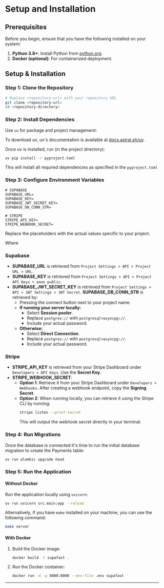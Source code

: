 # Setup and Installation

## Prerequisites

Before you begin, ensure that you have the following installed on your system:

1. **Python 3.8+**: Install Python from [python.org](https://www.python.org/).
2. **Docker (optional)**: For containerized deployment.

## Setup & Installation

### Step 1: Clone the Repository

```bash
# Replace <repository-url> with your repository URL
git clone <repository-url>
cd <repository-directory>
```

### Step 2: Install Dependencies

Use `uv` for package and project management:

To download uv, uv's documentation is available at [docs.astral.sh/uv](https://docs.astral.sh/uv).

Once uv is installed, run (in the project directory):

```bash
uv pip install -r pyproject.toml
```

This will install all required dependencies as specified in the `pyproject.toml`

### Step 3: Configure Environment Variables

```env
# SUPABASE
SUPABASE_URL=
SUPABASE_KEY=
SUPABASE_JWT_SECRET_KEY=
SUPABASE_DB_CONN_STR=

# STRIPE
STRIPE_API_KEY=
STRIPE_WEBHOOK_SECRET=
```

Replace the placeholders with the actual values specific to your project.

Where

### Supabase

- **SUPABASE_URL** is retrieved from `Project Settings > API > Project URL > URL`.
- **SUPABASE_KEY** is retrieved from `Project Settings > API > Project API Keys > anon public`.
- **SUPABASE_JWT_SECRET_KEY** is retrieved from
  `Project Settings > API > JWT Settings > JWT Secret`. **SUPABASE_DB_CONN_STR** is retrieved by:
  - Pressing the connect button next to your project name.
  - **If running your server locally:**
    - Select **Session pooler**.
    - Replace `postgres://` with `postgresql+asyncpg://`.
    - Include your actual password.
  - **Otherwise:**
    - Select **Direct Connection**.
    - Replace `postgres://` with `postgresql+asyncpg://`.
    - Include your actual password.

### Stripe

- **STRIPE_API_KEY** is retrieved from your Stripe Dashboard under `Developers > API Keys`. Use the
  **Secret Key**.
- **STRIPE_WEBHOOK_SECRET**:
  - **Option 1**: Retrieve it from your Stripe Dashboard under `Developers > Webhooks`. After
    creating a webhook endpoint, copy the **Signing Secret**.
  - **Option 2**: When running locally, you can retrieve it using the Stripe CLI by running:
    ```bash
    stripe listen --print-secret
    ```
    This will output the webhook secret directly in your terminal.

### Step 4: Run Migrations

Once the database is connected it's time to run the initial database migration to create the
Payments table:

```bash
uv run alembic upgrade head
```

### Step 5: Run the Application

#### Without Docker

Run the application locally using `uvicorn`:

```bash
uv run uvicorn src.main:app --reload
```

Alternatively, if you have `make` installed on your machine, you can use the following command:

```bash
make server
```

#### With Docker

1. Build the Docker image:

   ```bash
   docker build -t supafast .
   ```

2. Run the Docker container:

   ```bash
   docker run -d -p 8000:8000 --env-file .env supafast
   ```

---
